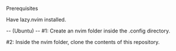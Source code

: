 Prerequisites

Have lazy.nvim installed.

-- (Ubuntu) --
#1:
Create an nvim folder inside the .config directory.

#2:
Inside the nvim folder, clone the contents of this repository.

